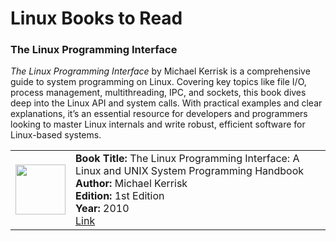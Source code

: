 # Linux Books to Read

### The Linux Programming Interface

*The Linux Programming Interface* by Michael Kerrisk is a comprehensive guide to system programming on Linux. Covering key topics like file I/O, process management, multithreading, IPC, and sockets, this book dives deep into the Linux API and system calls. With practical examples and clear explanations, it’s an essential resource for developers and programmers looking to master Linux internals and write robust, efficient software for Linux-based systems.

<table style="width: 100%;">
   <tr>
      <td style="width: 80px;">
         <img src="https://m.media-amazon.com/images/I/71kj6C0TNdL._SY466_.jpg" width="80" height="auto"/>
      </td>
      <td style="width: 100%;">
         <strong>Book Title:</strong> The Linux Programming Interface: A Linux and UNIX System Programming Handbook<br/>
         <strong>Author:</strong> Michael Kerrisk<br/>
         <strong>Edition:</strong> 1st Edition<br/>
         <strong>Year:</strong> 2010<br/>
         <a href="https://www.google.com.tr/books/edition/The_Linux_Programming_Interface/2SAQAQAAQBAJ?hl=tr&gbpv=0" target="_blank">Link</a>
      </td>
   </tr>
</table>
